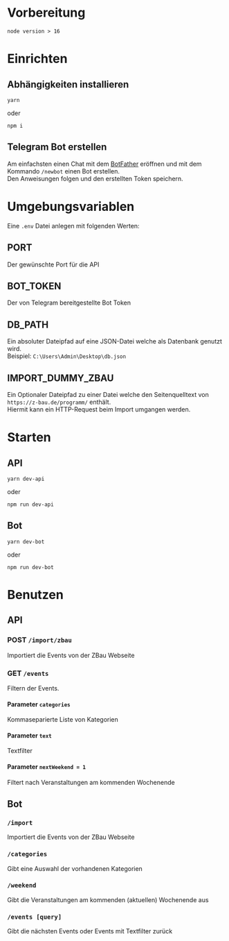 # Vorbereitung

```
node version > 16
```

# Einrichten

## Abhängigkeiten installieren

```
yarn
```

oder

```
npm i
```

## Telegram Bot erstellen
Am einfachsten einen Chat mit dem [BotFather](https://t.me/botfather) eröffnen und mit dem Kommando `/newbot` einen Bot erstellen.  
Den Anweisungen folgen und den erstellten Token speichern.

# Umgebungsvariablen

Eine `.env` Datei anlegen mit folgenden Werten:

## PORT

Der gewünschte Port für die API

## BOT_TOKEN

Der von Telegram bereitgestellte Bot Token

## DB_PATH

Ein absoluter Dateipfad auf eine JSON-Datei welche als Datenbank genutzt wird.  
Beispiel: `C:\Users\Admin\Desktop\db.json`

## IMPORT_DUMMY_ZBAU

Ein Optionaler Dateipfad zu einer Datei welche den Seitenquelltext von `https://z-bau.de/programm/` enthält.  
Hiermit kann ein HTTP-Request beim Import umgangen werden.

# Starten

## API

```
yarn dev-api
```

oder

```
npm run dev-api
```

## Bot

```
yarn dev-bot
```

oder

```
npm run dev-bot
```

# Benutzen

## API

### POST `/import/zbau`

Importiert die Events von der ZBau Webseite

### GET `/events`

Filtern der Events.

#### Parameter `categories`

Kommaseparierte Liste von Kategorien

#### Parameter `text`

Textfilter

#### Parameter `nextWeekend = 1`

Filtert nach Veranstaltungen am kommenden Wochenende

## Bot

### `/import`

Importiert die Events von der ZBau Webseite

### `/categories`

Gibt eine Auswahl der vorhandenen Kategorien

### `/weekend`

Gibt die Veranstaltungen am kommenden (aktuellen) Wochenende aus

### `/events [query]`

Gibt die nächsten Events oder Events mit Textfilter zurück
